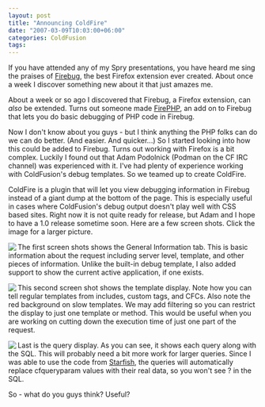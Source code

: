 ```yaml
---
layout: post
title: "Announcing ColdFire"
date: "2007-03-09T10:03:00+06:00"
categories: ColdFusion 
tags: 
---
```


If you have attended any of my Spry presentations, you have heard me sing the praises of <a href="http://www.getfirebug.com/">Firebug</a>, the best Firefox extension ever created. About once a week I discover something new about it that just amazes me.

About a week or so ago I discovered that Firebug, a Firefox extension, can <i>also</i> be extended. Turns out someone made <a href="http://www.firephp.org/">FirePHP</a>, an add on to Firebug that lets you do basic debugging of PHP code in Firebug.

Now I don't know about you guys - but I think anything the PHP folks can do we can do better. (And easier. And quicker...) So I started looking into how this could be added to Firebug. Turns out working with Firefox is a bit complex. Luckily I found out that Adam Podolnick (Podman on the CF IRC channel) was experienced with it. I've had plenty of experience working with ColdFusion's debug templates. So we teamed up to create ColdFire. 

<more />

ColdFire is a plugin that will let you view debugging information in Firebug instead of a giant dump at the bottom of the page. This is especially useful in cases where ColdFusion's debug output doesn't play well with CSS based sites. Right now it is not quite ready for release, but Adam and I hope to have a 1.0 release sometime soon. Here are a few screen shots. Click the image for a larger picture.

<a href="http://ray.camdenfamily.com/images/cf1.jpg"><img src="http://ray.camdenfamily.com/images/cf1_small.jpg" border="0" align="left"></a> The first screen shots shows the General Information tab. This is basic information about the request including server level, template, and other pieces of information. Unlike the built-in debug template, I also added support to show the current active application, if one exists.
<br clear="left">

<a href="http://ray.camdenfamily.com/images/cf2.jpg"><img src="http://ray.camdenfamily.com/images/cf2_small.jpg" border="0" align="left"></a> This second screen shot shows the template display. Note how you can tell regular templates from includes, custom tags, and CFCs. Also note the red background on slow templates. We may add filtering so you can restrict the display to just one template or method. This would be useful when you are working on cutting down the execution time of just one part of the request.
<br clear="left">

<a href="http://ray.camdenfamily.com/images/cf3.jpg"><img src="http://ray.camdenfamily.com/images/cf3_small.jpg" border="0" align="left"></a> Last is the query display. As you can see, it shows each query along with the SQL. This will probably need a bit more work for larger queries. Since I was able to use the code from <a href="http://ray.camdenfamily.com/projects/starfish/">Starfish</a>, the queries will automatically replace cfqueryparam values with their real data, so you won't see ? in the SQL.
<br clear="left">

So - what do you guys think? Useful?